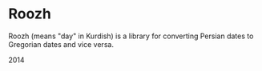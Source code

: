 Roozh
=====

Roozh (means "day" in Kurdish) is a library for converting Persian dates to Gregorian dates and vice versa.

2014

